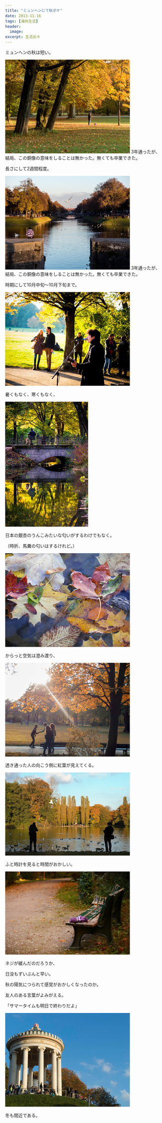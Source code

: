 ```yaml
---
title: "ミュンヘンにて秋ボケ"
date: 2013-11-16
tags: [海外生活]
header:
  image:
excerpt: 生活云々
---
```



ミュンヘンの秋は短い。

<img src="https://github.com/rnagais2/rnagais2.github.io/blob/master/images/autum/IMGP1198.jpg?raw=true">
3年通ったが、結局、この銅像の意味をしることは無かった。無くても卒業できた。

長さにして2週間程度。

<img src="https://github.com/rnagais2/rnagais2.github.io/blob/master/images/autum/IMGP1429.jpg?raw=true">
3年通ったが、結局、この銅像の意味をしることは無かった。無くても卒業できた。

時期にして10月中旬～10月下旬まで。

<img src="https://github.com/rnagais2/rnagais2.github.io/blob/master/images/autum/IMGP1240.jpg?raw=true">

暑くもなく、寒くもなく、

<img src="https://github.com/rnagais2/rnagais2.github.io/blob/master/images/autum/600_455340724.jpeg?raw=true">

日本の銀杏のうんこみたいな匂いがするわけでもなく。

（時折、馬糞の匂いはするけれど。）

<img src="https://github.com/rnagais2/rnagais2.github.io/blob/master/images/autum/600_455339327.jpeg?raw=true">

からっと空気は澄み渡り、

<img src="https://github.com/rnagais2/rnagais2.github.io/blob/master/images/autum/IMGP1220.jpg?raw=true">

透き通った人の向こう側に紅葉が見えてくる。

<img src="https://github.com/rnagais2/rnagais2.github.io/blob/master/images/autum/600_455335401.jpeg?raw=true">

ふと時計を見ると時間がおかしい。

<img src="https://github.com/rnagais2/rnagais2.github.io/blob/master/images/autum/600_455350030.jpeg?raw=true">

ネジが緩んだのだろうか、


日没もずいぶんと早い。


秋の陽気につられて感覚がおかしくなったのか。

友人のある言葉がよみがえる。

「サマータイムも明日で終わりだよ」

<img src="https://github.com/rnagais2/rnagais2.github.io/blob/master/images/autum/IMGP1229.jpg?raw=true">

冬も間近である。
